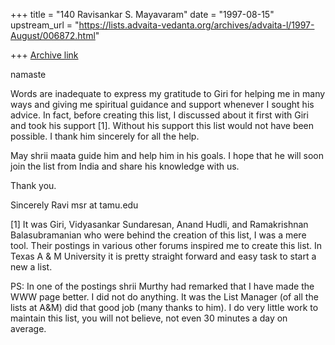 +++
title = "140 Ravisankar S. Mayavaram"
date = "1997-08-15"
upstream_url = "https://lists.advaita-vedanta.org/archives/advaita-l/1997-August/006872.html"

+++
[Archive link](https://lists.advaita-vedanta.org/archives/advaita-l/1997-August/006872.html)

namaste

Words are inadequate to express my gratitude to Giri for helping me in
many ways and giving me spiritual guidance and support whenever I
sought his advice. In fact, before creating this list, I discussed
about it first with Giri and took his support [1]. Without his support
this list would not have been possible. I thank him sincerely for all
the help.

May shrii maata guide him and help him in his goals. I hope that he
will soon join the list from India and share his knowledge with us.

Thank you.

Sincerely
Ravi
msr at tamu.edu

[1] It was Giri, Vidyasankar Sundaresan, Anand Hudli, and Ramakrishnan
Balasubramanian who were behind the creation of this list, I was a
mere tool. Their postings in various other forums inspired me to
create this list. In Texas A & M University it is pretty straight
forward and easy task to start a new a list.

PS: In one of the postings shrii Murthy had remarked that I have made
the WWW page better. I did not do anything. It was the List Manager
(of all the lists at A&M) did that good job (many thanks to him). I do
very little work to maintain this list, you will not believe, not even
30 minutes a day on average.

